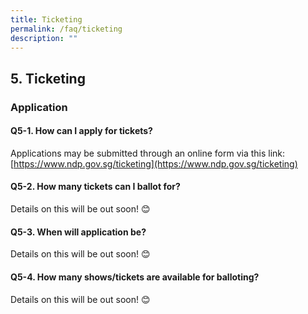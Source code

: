 ```yaml
---
title: Ticketing
permalink: /faq/ticketing
description: ""
---
```

## 5. Ticketing
### Application
#### Q5-1. How can I apply for tickets?
Applications may be submitted through an online form via this link: [https://www.ndp.gov.sg/ticketing](https://www.ndp.gov.sg/ticketing)


#### Q5-2. How many tickets can I ballot for?
Details on this will be out soon! 😊



#### Q5-3. When will application be?
Details on this will be out soon! 😊



#### Q5-4. How many shows/tickets are available for balloting?
Details on this will be out soon! 😊